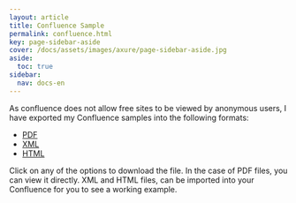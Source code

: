 ```yaml
---
layout: article
title: Confluence Sample
permalink: confluence.html
key: page-sidebar-aside
cover: /docs/assets/images/axure/page-sidebar-aside.jpg
aside:
  toc: true
sidebar:
  nav: docs-en
---
```


As confluence does not allow free sites to be viewed by anonymous users, I have exported my Confluence samples into the following formats:


* <a href="https://drive.google.com/file/d/11U60cFXkvTJAg2giBIhxdo3FiK9cRy_Y/view?usp=sharing" target="_blank">PDF</a>
* <a href="https://drive.google.com/file/d/1PDpjyux5PIpmoOx1b8GIFeg9oQDjBzcC/view?usp=sharing" target="_blank">XML</a>
* <a href="https://drive.google.com/file/d/1JAJ4WXsFTDCV0QjfvL5EXoPMzdTBrEfa/view?usp=sharing" target="_blank">HTML</a>

Click on any of the options to download the file. In the case of PDF files, you can view it directly. XML and HTML files, can be imported into your Confluence for you to see a working example.
